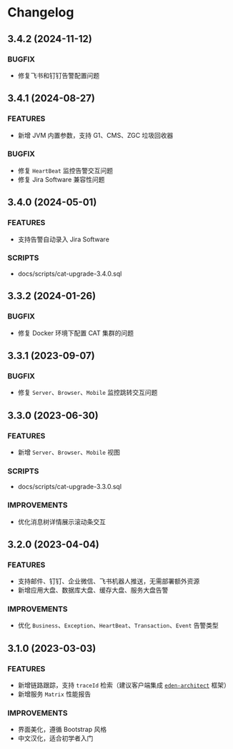 # Changelog

## 3.4.2 (2024-11-12)

### BUGFIX

- 修复飞书和钉钉告警配置问题

## 3.4.1 (2024-08-27)

### FEATURES

- 新增 JVM 内置参数，支持 G1、CMS、ZGC 垃圾回收器

### BUGFIX

- 修复 `HeartBeat` 监控告警交互问题
- 修复 Jira Software 兼容性问题

## 3.4.0 (2024-05-01)

### FEATURES

- 支持告警自动录入 Jira Software

### SCRIPTS

- docs/scripts/cat-upgrade-3.4.0.sql

## 3.3.2 (2024-01-26)

### BUGFIX

- 修复 Docker 环境下配置 CAT 集群的问题

## 3.3.1 (2023-09-07)

### BUGFIX

- 修复 `Server`、`Browser`、`Mobile` 监控跳转交互问题

## 3.3.0 (2023-06-30)

### FEATURES

- 新增 `Server`、`Browser`、`Mobile` 视图

### SCRIPTS

- docs/scripts/cat-upgrade-3.3.0.sql

### IMPROVEMENTS

- 优化消息树详情展示滚动条交互

## 3.2.0 (2023-04-04)

### FEATURES

- 支持邮件、钉钉、企业微信、飞书机器人推送，无需部署额外资源
- 新增应用大盘、数据库大盘、缓存大盘、服务大盘告警

### IMPROVEMENTS

- 优化 `Business`、`Exception`、`HeartBeat`、`Transaction`、`Event` 告警类型

## 3.1.0 (2023-03-03)

### FEATURES

- 新增链路跟踪，支持 `traceId` 检索（建议客户端集成 [`eden-architect`](https://github.com/shiyindaxiaojie/eden-architect.git) 框架）
- 新增服务 `Matrix` 性能报告

### IMPROVEMENTS

- 界面美化，遵循 Bootstrap 风格
- 中文汉化，适合初学者入门
